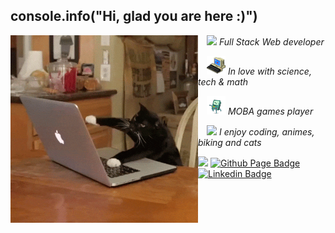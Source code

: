 ## console.info("Hi, glad you are here :)")

<img align="left" width="300" src="https://github.com/Julia-Alberici/Julia-Alberici/blob/main/Assets/cat-notebook.gif"/>


<p>&emsp;<img src="https://media.giphy.com/media/WUlplcMpOCEmTGBtBW/giphy.gif" width="60"><em> Full Stack Web developer</em></p>
<p>&emsp;<img src="https://github.com/Julia-Alberici/Julia-Alberici/blob/main/Assets/computer.gif" width="30"/> <em> In love with science, tech & math</em></p>
<p>&emsp;<img src="https://github.com/Julia-Alberici/Julia-Alberici/blob/main/Assets/game.gif" width="30"/> <em> MOBA games player</em></p>
<p>&emsp;<img src="https://github.com/anathayna/anathayna/blob/master/assets/nyancat.gif?raw=1" width="70"/> <em> I enjoy coding, animes, biking and cats</em></p>

<img src="https://media.giphy.com/media/VgCDAzcKvsR6OM0uWg/giphy.gif" width="50"> [![Github Page Badge](https://img.shields.io/badge/-Github_Page-000?style=flat-square&logo=Github&logoColor=white&link=https://https://github.com/Julia-Alberici)](https://github.com/Julia-Alberici)
[![Linkedin Badge](https://img.shields.io/badge/-LinkedIn-blue?style=flat-square&logo=Linkedin&logoColor=white&link=https://www.linkedin.com/in/julia-alberici-787109237/)](https://www.linkedin.com/in/julia-alberici-787109237/)

